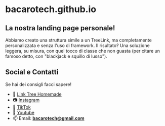 # bacarotech.github.io
## La nostra landing page personale!

Abbiamo creato una struttura simile a un TreeLink, ma completamente personalizzata e senza l'uso di framework. Il risultato? Una soluzione leggera, su misura, con quel tocco di classe che non guasta (per citare un famoso detto, con "blackjack e squillo di lusso").

## Social e Contatti
Se hai dei consigli facci sapere!
- 🌳 [Link Tree Homemade](https://bacarotech.github.io/)
- 📷 [Instagram](https://www.instagram.com/bacarotech23/)
- 🎵 [TikTok](https://www.tiktok.com/@bacarotech)
- 🎥 [Youtube](https://www.youtube.com/@Bacarotech)
- 📫 Email: **bacarotech@gmail.com**
